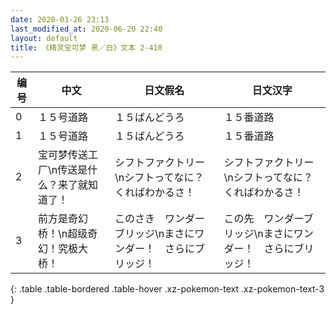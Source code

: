 ```yaml
---
date: 2020-03-26 23:13
last_modified_at: 2020-06-20 22:40
layout: default
title: 《精灵宝可梦 黑／白》文本 2-410
---
```

| 编号 | 中文 | 日文假名 | 日文汉字 |
| ---- | ---- | ---- | --- |
| 0 | １５号道路 | １５ばんどうろ | １５番道路 |
| 1 | １５号道路 | １５ばんどうろ | １５番道路 |
| 2 | 宝可梦传送工厂\n传送是什么？来了就知道了！ | シフトファクトリー\nシフトってなに？　くればわかるさ！ | シフトファクトリー\nシフトってなに？　くればわかるさ！ |
| 3 | 前方是奇幻桥！\n超级奇幻！究极大桥！ | このさき　ワンダーブリッジ\nまさにワンダー！　さらにブリッジ！ | この先　ワンダーブリッジ\nまさにワンダー！　さらにブリッジ！ |
{: .table .table-bordered .table-hover .xz-pokemon-text .xz-pokemon-text-3 }